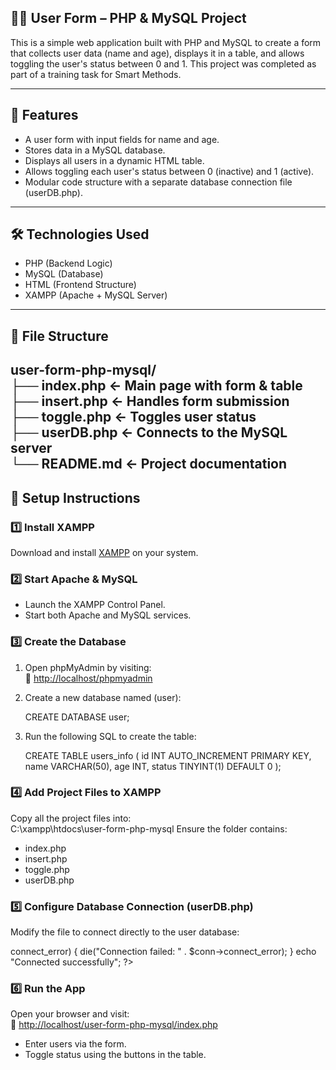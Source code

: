 ## 🧑‍💻 User Form – PHP & MySQL Project  

This is a simple web application built with PHP and MySQL to create a form that collects user data (name and age), displays it in a table, and allows toggling the user's status between 0 and 1. This project was completed as part of a training task for Smart Methods.  

---

## 🚀 Features  
- A user form with input fields for name and age.  
- Stores data in a MySQL database.  
- Displays all users in a dynamic HTML table.  
- Allows toggling each user's status between 0 (inactive) and 1 (active).  
- Modular code structure with a separate database connection file (userDB.php).  

---

## 🛠 Technologies Used  
- PHP (Backend Logic)  
- MySQL (Database)  
- HTML (Frontend Structure)  
- XAMPP (Apache + MySQL Server)  

---

## 📁 File Structure  
user-form-php-mysql/  
├── index.php        ← Main page with form & table  
├── insert.php      ← Handles form submission  
├── toggle.php      ← Toggles user status  
├── userDB.php      ← Connects to the MySQL server  
└── README.md       ← Project documentation  
---

## 🧭 Setup Instructions  

### 1️⃣ Install XAMPP  
Download and install [XAMPP](https://www.apachefriends.org/download.html)
on your system.  

### 2️⃣ Start Apache & MySQL  
- Launch the XAMPP Control Panel.  
- Start both Apache and MySQL services.  

### 3️⃣ Create the Database  
1. Open phpMyAdmin by visiting:  
   🔗 [http://localhost/phpmyadmin](http://localhost/phpmyadmin)  
2. Create a new database named (user):  

   CREATE DATABASE user;
   
3. Run the following SQL to create the table:  
  
   CREATE TABLE users_info (
     id INT AUTO_INCREMENT PRIMARY KEY,
     name VARCHAR(50),
     age INT,
     status TINYINT(1) DEFAULT 0
   );
   
### 4️⃣ Add Project Files to XAMPP  
Copy all the project files into:  
C:\xampp\htdocs\user-form-php-mysql
Ensure the folder contains:  
- index.php  
- insert.php  
- toggle.php  
- userDB.php   

### 5️⃣ Configure Database Connection (userDB.php)  
Modify the file to connect directly to the user database:  
<?php
$servername = "localhost";
$username = "root";
$password = "";
$dbname = "user";

// Create connection
$conn = new mysqli($servername, $username, $password, $dbname);

// Check connection
if ($conn->connect_error) {
    die("Connection failed: " . $conn->connect_error);
}
echo "Connected successfully";
?>

### 6️⃣ Run the App  
Open your browser and visit:  
🔗 [http://localhost/user-form-php-mysql/index.php](http://localhost/user-form-php-mysql/index.php)  

- Enter users via the form.  
- Toggle status using the buttons in the table.  
